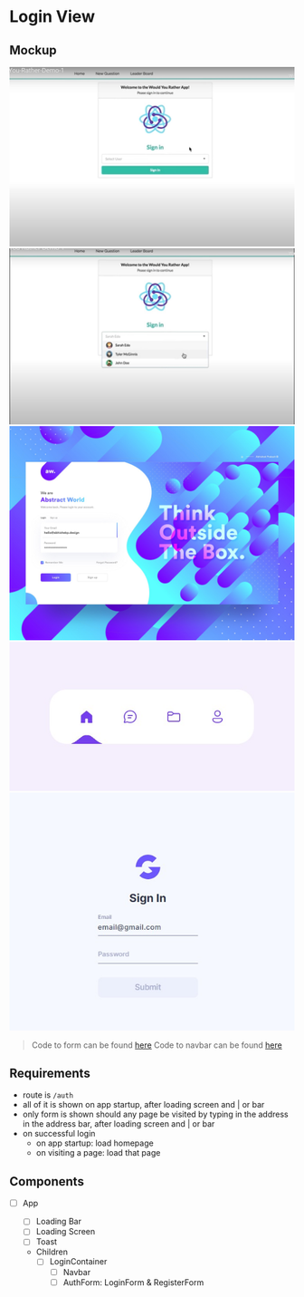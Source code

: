 # Login View

## Mockup

![Recommendation1](./mockup/login-recommendation-1.jpg)
![Recommendation2](./mockup/login-recommendation-2.jpg)
![Layout](./mockup/login-layout.jpg)
![Navbar](./mockup/navbar.jpg)
![Form](./mockup/login-form.jpg)

> Code to form can be found [here](https://codepen.io/aaroniker/pen/WNvjpxd?editors=0010)
> Code to navbar can be found [here](https://codepen.io/aaroniker/pen/rNMmZvq)

## Requirements

- route is `/auth`
- all of it is shown on app startup, after loading screen and | or bar
- only form is shown should any page be visited by typing in the address in the address bar, after loading screen and | or bar
- on successful login
  - on app startup: load homepage
  - on visiting a page: load that page

## Components

- [ ] App

  - [ ] Loading Bar
  - [ ] Loading Screen
  - [ ] Toast
  - Children
    - [ ] LoginContainer
      - [ ] Navbar
      - [ ] AuthForm: LoginForm & RegisterForm
